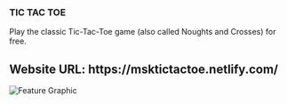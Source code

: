 ### TIC TAC TOE  
<p>   Play the classic Tic-Tac-Toe game (also called Noughts and Crosses) for free. </p>  
<h2>Website URL: https://msktictactoe.netlify.com/</h2>  
<img src="src/featuregraphic.png" alt="Feature Graphic"/>

